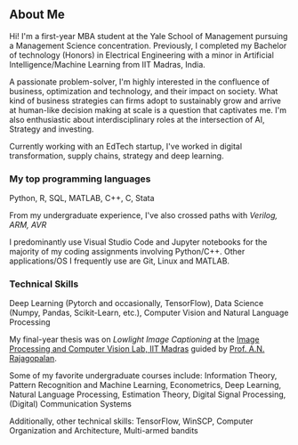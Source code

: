 ## About Me

Hi! I'm a first-year MBA student at the Yale School of Management pursuing a Management Science concentration. Previously, I completed my Bachelor of technology (Honors) in Electrical Engineering with a minor in Artificial Intelligence/Machine Learning from IIT Madras, India. 

A passionate problem-solver, I'm highly interested in the confluence of business, optimization and technology, and their impact on society. What kind of business strategies can firms adopt to sustainably grow and arrive at human-like decision making at scale is a question that captivates me. I'm also enthusiastic about interdisciplinary roles at the intersection of AI, Strategy and investing.

Currently working with an EdTech startup, I've worked in digital transformation, supply chains, strategy and deep learning. 

### My top programming languages

Python, R, SQL, MATLAB, C++, C, Stata

From my undergraduate experience, I've also crossed paths with *Verilog, ARM, AVR*

I predominantly use Visual Studio Code and Jupyter notebooks for the majority of my coding assignments involving Python/C++. Other applications/OS I frequently use are Git, Linux and MATLAB. 

### Technical Skills

Deep Learning (Pytorch and occasionally, TensorFlow), Data Science (Numpy, Pandas, Scikit-Learn, etc.), Computer Vision and Natural Language Processing

My final-year thesis was on *Lowlight Image Captioning* at the [Image Processing and Computer Vision Lab, IIT Madras](https://www.ee.iitm.ac.in/ipcvlab/) guided by [Prof. A.N. Rajagopalan](https://www.ee.iitm.ac.in/raju/).

Some of my favorite undergraduate courses include: Information Theory, Pattern Recognition and Machine Learning, Econometrics, Deep Learning, Natural Language Processing, Estimation Theory, Digital Signal Processing, (Digital) Communication Systems

Additionally, other technical skills: TensorFlow, WinSCP, Computer Organization and Architecture, Multi-armed bandits
<!--
**Siddharth1101/Siddharth1101** is a ✨ _special_ ✨ repository because its `README.md` (this file) appears on your GitHub profile.

Here are some ideas to get you started:

- 🔭 I’m currently working on ...
- 🌱 I’m currently learning ...
- 👯 I’m looking to collaborate on ...
- 🤔 I’m looking for help with ...
- 💬 Ask me about ...
- 📫 How to reach me: ...
- 😄 Pronouns: ...
- ⚡ Fun fact: ...
-->

